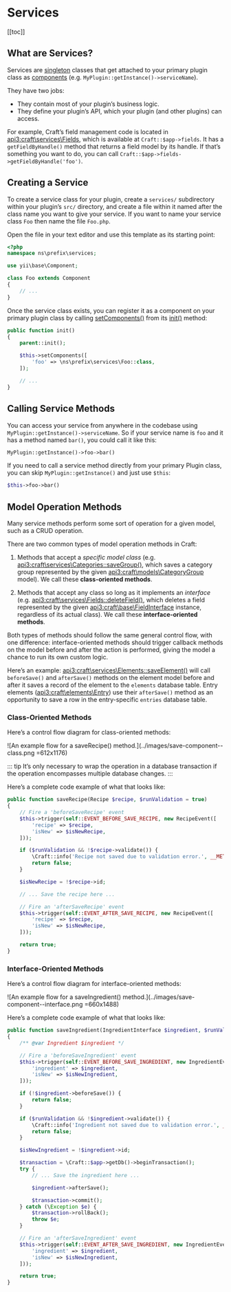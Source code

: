 # Services

[[toc]]

## What are Services?

Services are [singleton](https://en.wikipedia.org/wiki/Singleton_pattern) classes that get attached to your primary plugin class as [components](https://www.yiiframework.com/doc/guide/2.0/en/structure-application-components) (e.g. `MyPlugin::getInstance()->serviceName`).

They have two jobs:

- They contain most of your plugin’s business logic.
- They define your plugin’s API, which your plugin (and other plugins) can access.

For example, Craft’s field management code is located in <api3:craft\services\Fields>, which is available at `Craft::$app->fields`. It has a `getFieldByHandle()` method that returns a field model by its handle. If that’s something you want to do, you can call `Craft::$app->fields->getFieldByHandle('foo')`.

## Creating a Service

To create a service class for your plugin, create a `services/` subdirectory within your plugin’s `src/` directory, and create a file within it named after the class name you want to give your service. If you want to name your service class `Foo` then name the file `Foo.php`.

Open the file in your text editor and use this template as its starting point:

```php
<?php
namespace ns\prefix\services;

use yii\base\Component;

class Foo extends Component
{
    // ...
}
```

Once the service class exists, you can register it as a component on your primary plugin class by calling [setComponents()](yii2:yii\di\ServiceLocator::setComponents()) from its [init()](yii2:yii\base\BaseObject::init()) method:

```php
public function init()
{
    parent::init();

    $this->setComponents([
        'foo' => \ns\prefix\services\Foo::class,
    ]);

    // ...
}
```

## Calling Service Methods

You can access your service from anywhere in the codebase using `MyPlugin::getInstance()->serviceName`. So if your service name is `foo` and it has a method named `bar()`, you could call it like this:

```php
MyPlugin::getInstance()->foo->bar()
```

If you need to call a service method directly from your primary Plugin class, you can skip `MyPlugin::getInstance()` and just use `$this`:

```php
$this->foo->bar()
```

## Model Operation Methods

Many service methods perform some sort of operation for a given model, such as a CRUD operation.

There are two common types of model operation methods in Craft:

1. Methods that accept a *specific model class* (e.g. <api3:craft\services\Categories::saveGroup()>, which saves a category group represented by the given <api3:craft\models\CategoryGroup> model). We call these **class-oriented methods**.

2. Methods that accept any class so long as it implements an *interface* (e.g. <api3:craft\services\Fields::deleteField()>, which deletes a field represented by the given <api3:craft\base\FieldInterface> instance, regardless of its actual class). We call these **interface-oriented methods**.

Both types of methods should follow the same general control flow, with one difference: interface-oriented methods should trigger callback methods on the model before and after the action is performed, giving the model a chance to run its own custom logic.

Here’s an example: <api3:craft\services\Elements::saveElement()> will call `beforeSave()` and `afterSave()` methods on the element model before and after it saves a record of the element to the `elements` database table. Entry elements (<api3:craft\elements\Entry>) use their `afterSave()` method as an opportunity to save a row in the entry-specific `entries` database table.

### Class-Oriented Methods

Here’s a control flow diagram for class-oriented methods:

![An example flow for a saveRecipe() method.](../images/save-component--class.png =612x1176)

::: tip
It’s only necessary to wrap the operation in a database transaction if the operation encompasses multiple database changes.
:::

Here’s a complete code example of what that looks like:

```php
public function saveRecipe(Recipe $recipe, $runValidation = true)
{
    // Fire a 'beforeSaveRecipe' event
    $this->trigger(self::EVENT_BEFORE_SAVE_RECIPE, new RecipeEvent([
        'recipe' => $recipe,
        'isNew' => $isNewRecipe,
    ]));

    if ($runValidation && !$recipe->validate()) {
        \Craft::info('Recipe not saved due to validation error.', __METHOD__);
        return false;
    }

    $isNewRecipe = !$recipe->id;

    // ... Save the recipe here ...

    // Fire an 'afterSaveRecipe' event
    $this->trigger(self::EVENT_AFTER_SAVE_RECIPE, new RecipeEvent([
        'recipe' => $recipe,
        'isNew' => $isNewRecipe,
    ]));

    return true;
}
```

### Interface-Oriented Methods

Here’s a control flow diagram for interface-oriented methods:

![An example flow for a saveIngredient() method.](../images/save-component--interface.png =660x1488)

Here’s a complete code example of what that looks like:

```php
public function saveIngredient(IngredientInterface $ingredient, $runValidation = true)
{
    /** @var Ingredient $ingredient */

    // Fire a 'beforeSaveIngredient' event
    $this->trigger(self::EVENT_BEFORE_SAVE_INGREDIENT, new IngredientEvent([
        'ingredient' => $ingredient,
        'isNew' => $isNewIngredient,
    ]));

    if (!$ingredient->beforeSave()) {
        return false;
    }

    if ($runValidation && !$ingredient->validate()) {
        \Craft::info('Ingredient not saved due to validation error.', __METHOD__);
        return false;
    }

    $isNewIngredient = !$ingredient->id;

    $transaction = \Craft::$app->getDb()->beginTransaction();
    try {
        // ... Save the ingredient here ...

        $ingredient->afterSave();

        $transaction->commit();
    } catch (\Exception $e) {
        $transaction->rollBack();
        throw $e;
    }

    // Fire an 'afterSaveIngredient' event
    $this->trigger(self::EVENT_AFTER_SAVE_INGREDIENT, new IngredientEvent([
        'ingredient' => $ingredient,
        'isNew' => $isNewIngredient,
    ]));

    return true;
}
```


